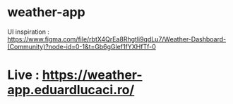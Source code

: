 # weather-app

UI inspiration : https://www.figma.com/file/rbtX4QrEa8Rhgtli9qdLu7/Weather-Dashboard-(Community)?node-id=0-1&t=Gb6gGlef1fYXHfTf-0

# Live : https://weather-app.eduardlucaci.ro/
